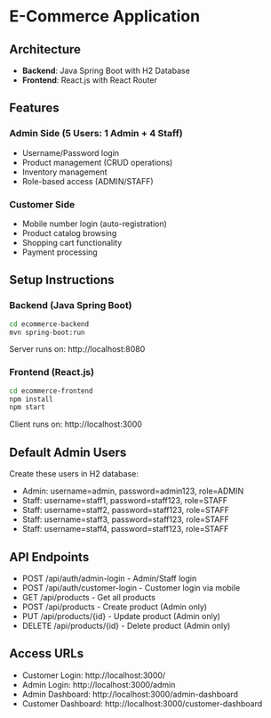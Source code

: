 # E-Commerce Application

## Architecture
- **Backend**: Java Spring Boot with H2 Database
- **Frontend**: React.js with React Router

## Features

### Admin Side (5 Users: 1 Admin + 4 Staff)
- Username/Password login
- Product management (CRUD operations)
- Inventory management
- Role-based access (ADMIN/STAFF)

### Customer Side
- Mobile number login (auto-registration)
- Product catalog browsing
- Shopping cart functionality
- Payment processing

## Setup Instructions

### Backend (Java Spring Boot)
```bash
cd ecommerce-backend
mvn spring-boot:run
```
Server runs on: http://localhost:8080

### Frontend (React.js)
```bash
cd ecommerce-frontend
npm install
npm start
```
Client runs on: http://localhost:3000

## Default Admin Users
Create these users in H2 database:
- Admin: username=admin, password=admin123, role=ADMIN
- Staff: username=staff1, password=staff123, role=STAFF
- Staff: username=staff2, password=staff123, role=STAFF
- Staff: username=staff3, password=staff123, role=STAFF
- Staff: username=staff4, password=staff123, role=STAFF

## API Endpoints
- POST /api/auth/admin-login - Admin/Staff login
- POST /api/auth/customer-login - Customer login via mobile
- GET /api/products - Get all products
- POST /api/products - Create product (Admin only)
- PUT /api/products/{id} - Update product (Admin only)
- DELETE /api/products/{id} - Delete product (Admin only)

## Access URLs
- Customer Login: http://localhost:3000/
- Admin Login: http://localhost:3000/admin
- Admin Dashboard: http://localhost:3000/admin-dashboard
- Customer Dashboard: http://localhost:3000/customer-dashboard